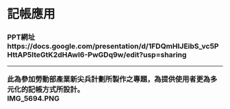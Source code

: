 <h1>記帳應用
<h3>PPT網址<br>
https://docs.google.com/presentation/d/1FDQmHIJEibS_vc5PHttAP5lteGtK2dHAwI6-PwGDq9w/edit?usp=sharing<hr>
此為參加勞動部產業新尖兵計劃所製作之專題，為提供使用者更為多元化的記帳方式所設計。<br>
IMG_5694.PNG
